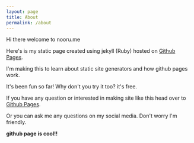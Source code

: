 ```yaml
---
layout: page
title: About
permalink: /about
---
```


Hi there welcome to nooru.me 

Here's is my static page created using jekyll (Ruby) hosted on [Github Pages](https://pages.github.com/).

I'm making this to learn about static site generators and how github pages work. 

It's been fun so far! Why don't you try it too? it's free.

If you have any question or interested in making site like this head over to [Github Pages](https://pages.github.com/).

Or you can ask me any questions on my social media. Don't worry I'm friendly.

**github page is cool!!**